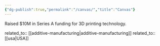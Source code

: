 ```yaml
---
{"dg-publish":true,"permalink":"/canvas/","title":"Canvas"}
---
```



Raised $10M in Series A funding for 3D printing technology.

related_to:: [[additive-manufacturing\|additive-manufacturing]]
related_to:: [[usa\|USA]]
